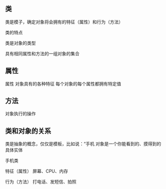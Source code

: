 ## 类

类是模子，确定对象将会拥有的特征（属性）和行为（方法）

类的特点

类是对象的类型

具有相同属性和方法的一组对象的集合

## 属性

属性  对象具有的各种特征
每个对象的每个属性都拥有特定值 

## 方法

对象执行的操作

## 类和对象的关系

类是抽象的概念，仅仅是模板，比如说：“手机 对象是一个你能看到的、摸得到的具体实体

手机类

特征（属性） 屏幕、CPU、内存

行为（方法） 打电话、发短信、拍照